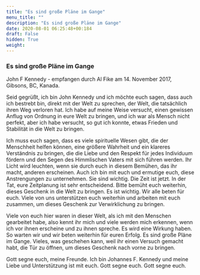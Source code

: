 ```yaml
---
title: "Es sind große Pläne im Gange"
menu_title: ""
description: "Es sind große Pläne im Gange"
date: 2020-08-01 06:25:48+00:184
draft: False
hidden: True
weight:
---
```

### Es sind große Pläne im Gange

John F Kennedy - empfangen durch Al Fike am 14. November 2017, Gibsons, BC, Kanada.

Seid gegrüßt, ich bin John Kennedy und ich möchte euch sagen, dass auch ich bestrebt bin, direkt mit der Welt zu sprechen, der Welt, die tatsächlich ihren Weg verloren hat. Ich habe auf meine Weise versucht, einen gewissen Anflug von Ordnung in eure Welt zu bringen, und ich war als Mensch nicht perfekt, aber ich habe versucht, so gut ich konnte, etwas Frieden und Stabilität in die Welt zu bringen.

Ich muss euch sagen, dass es viele spirituelle Wesen gibt, die der Menschheit helfen können, eine größere Wahrheit und ein klareres Verständnis zu bringen, die die Liebe und den Respekt für jedes Individuum fördern und den Segen des Himmlischen Vaters mit sich führen werden. Ihr Licht wird leuchten, wenn sie durch euch in diesem Bemühen, das ihr macht, anderen erscheinen. Auch ich bin mit euch und ermutige euch, diese Anstrengungen zu unternehmen. Sie sind wichtig. Die Zeit ist jetzt. In der Tat, eure Zeitplanung ist sehr entscheidend. Bitte bemüht euch weiterhin, dieses Geschenk in die Welt zu bringen. Es ist wichtig. Wir alle beten für euch. Viele von uns unterstützen euch weiterhin und arbeiten mit euch zusammen, um dieses Geschenk zur Verwirklichung zu bringen.

Viele von euch hier waren in dieser Welt, als ich mit den Menschen gearbeitet habe, also kennt ihr mich und viele werden mich erkennen, wenn ich vor ihnen erscheine und zu ihnen spreche. Es wird eine Wirkung haben. So warten wir und wir beten weiterhin für euren Erfolg. Es sind große Pläne im Gange. Vieles, was geschehen kann, weil ihr einen Versuch gemacht habt, die Tür zu öffnen, um dieses Geschenk nach vorne zu bringen.

Gott segne euch, meine Freunde. Ich bin Johannes F. Kennedy und meine Liebe und Unterstützung ist mit euch. Gott segne euch. Gott segne euch.
